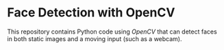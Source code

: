 # Face Detection with OpenCV
This repository contains Python code using _OpenCV_ that can detect faces in both static images and a moving input (such as a webcam).
